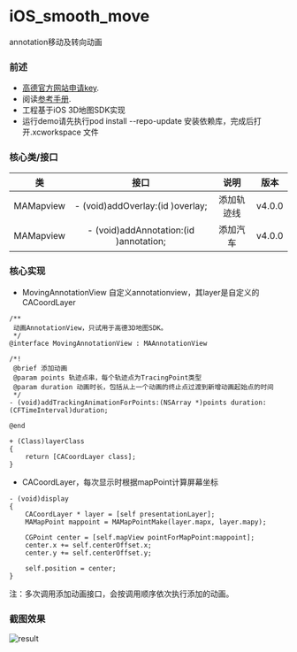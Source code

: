 # iOS_smooth_move
annotation移动及转向动画

### 前述

- [高德官方网站申请key](http://id.amap.com/?ref=http%3A%2F%2Fapi.amap.com%2Fkey%2F).
- 阅读[参考手册](http://api.amap.com/Public/reference/iOS%20API%20v2_3D/).
- 工程基于iOS 3D地图SDK实现
- 运行demo请先执行pod install --repo-update 安装依赖库，完成后打开.xcworkspace 文件

### 核心类/接口 ##
| 类    | 接口  | 说明   | 版本  |
| -----|:-----:|:-----:|:-----:|
| MAMapview	| - (void)addOverlay:(id <MAOverlay>)overlay; | 添加轨迹线 | v4.0.0 |
| MAMapview	| - (void)addAnnotation:(id <MAAnnotation>)annotation; | 添加汽车 | v4.0.0 |

### 核心实现
- MovingAnnotationView 自定义annotationview，其layer是自定义的CACoordLayer
```
/**
 动画AnnotationView，只试用于高德3D地图SDK。
 */
@interface MovingAnnotationView : MAAnnotationView

/*!
 @brief 添加动画
 @param points 轨迹点串，每个轨迹点为TracingPoint类型
 @param duration 动画时长，包括从上一个动画的终止点过渡到新增动画起始点的时间
 */
- (void)addTrackingAnimationForPoints:(NSArray *)points duration:(CFTimeInterval)duration;

@end

+ (Class)layerClass
{
    return [CACoordLayer class];
}

```
- CACoordLayer，每次显示时根据mapPoint计算屏幕坐标
```
- (void)display
{
    CACoordLayer * layer = [self presentationLayer];
    MAMapPoint mappoint = MAMapPointMake(layer.mapx, layer.mapy);
    
    CGPoint center = [self.mapView pointForMapPoint:mappoint];
    center.x += self.centerOffset.x;
    center.y += self.centerOffset.y;
    
    self.position = center;
}

```

注：多次调用添加动画接口，会按调用顺序依次执行添加的动画。


### 截图效果

![result](https://raw.githubusercontent.com/amap-demo/iOS-smooth-move/master/ios_movingAnnotation_demo_gif.gif)
